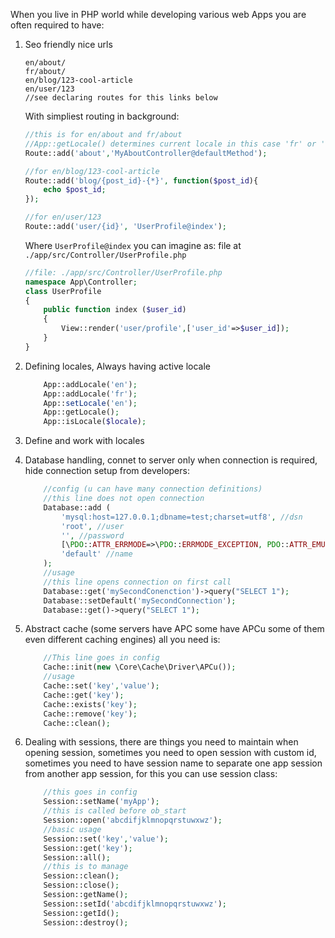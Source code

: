 When you live in PHP world while developing various web Apps you are often required to have:
1. Seo friendly nice urls

    ```
    en/about/
    fr/about/
    en/blog/123-cool-article
    en/user/123
    //see declaring routes for this links below
    ```

    With simpliest routing in background:

    ```php
    //this is for en/about and fr/about
    //App::getLocale() determines current locale in this case 'fr' or 'en'
    Route::add('about','MyAboutController@defaultMethod');

    //for en/blog/123-cool-article
    Route::add('blog/{post_id}-{*}', function($post_id){
        echo $post_id;
    });

    //for en/user/123
    Route::add('user/{id}', 'UserProfile@index');
    ```

    Where ```UserProfile@index``` you can imagine as:
    file at ```./app/src/Controller/UserProfile.php```
    ```php
    //file: ./app/src/Controller/UserProfile.php
    namespace App\Controller;
    class UserProfile
    {
        public function index ($user_id)
        {
            View::render('user/profile',['user_id'=>$user_id]);
        }
    }
    ```




2. Defining locales, Always having active locale

    ```php
        App::addLocale('en');
        App::addLocale('fr');
        App::setLocale('en');
        App::getLocale();
        App::isLocale($locale);
    ```

3. Define and work with locales

4. Database handling, connet to server only when connection is required, hide connection setup from developers:

    ```php
        //config (u can have many connection definitions)
        //this line does not open connection
        Database::add (
            'mysql:host=127.0.0.1;dbname=test;charset=utf8', //dsn
            'root', //user
            '', //password
            [\PDO::ATTR_ERRMODE=>\PDO::ERRMODE_EXCEPTION, PDO::ATTR_EMULATE_PREPARES=>false], //options
            'default' //name
        );
        //usage
        //this line opens connection on first call
        Database::get('mySecondConenction')->query("SELECT 1");
        Database::setDefault('mySecondConnection');
        Database::get()->query("SELECT 1");
    ```

5. Abstract cache (some servers have APC some have APCu some of them even different caching engines) all you need is:

    ```php
        //This line goes in config
        Cache::init(new \Core\Cache\Driver\APCu());
        //usage
        Cache::set('key','value');
        Cache::get('key');
        Cache::exists('key');
        Cache::remove('key');
        Cache::clean();
    ```

6. Dealing with sessions, there are things you need to maintain when opening session, sometimes you need to open session with custom id, sometimes you need to have session name to separate one app session from another app session, for this you can use session class:

    ```php
        //this goes in config
        Session::setName('myApp');
        //this is called before ob_start
        Session::open('abcdifjklmnopqrstuwxwz');
        //basic usage
        Session::set('key','value');
        Session::get('key');
        Session::all();
        //this is to manage
        Session::clean();
        Session::close();
        Session::getName();
        Session::setId('abcdifjklmnopqrstuwxwz');
        Session::getId();
        Session::destroy();
    ```
